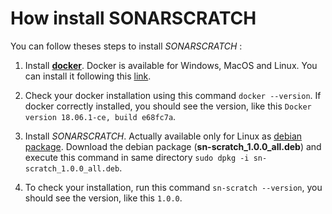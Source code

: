 # How install SONARSCRATCH

You can follow theses steps to install *SONARSCRATCH* :

1. Install [**docker**](https://www.docker.com). Docker is available for Windows, MacOS and Linux. You can install it following this [link](https://docs.docker.com/install).

1. Check your docker installation using this command `docker --version`. If docker correctly installed, you should see the version, like this `Docker version 18.06.1-ce, build e68fc7a`.

1. Install *SONARSCRATCH*. Actually available only for Linux as [debian package](../dist/debian/packages/sn-scratch_1.0.0_all.deb). Download the debian package (**sn-scratch_1.0.0_all.deb**) and execute
this command in same directory `sudo dpkg -i sn-scratch_1.0.0_all.deb`.

1. To check your installation, run this command `sn-scratch --version`, you should see the version, like
this `1.0.0`.
